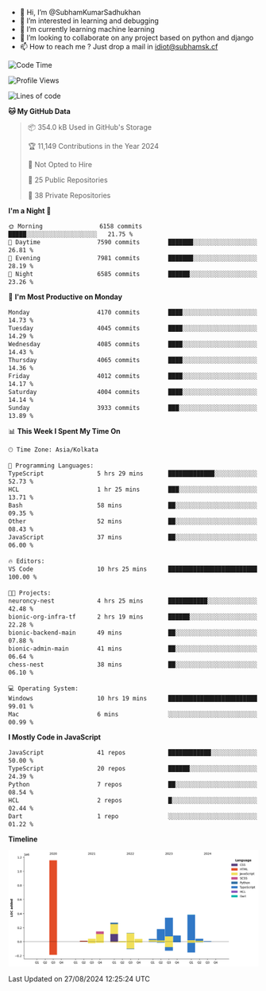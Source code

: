 - 👋 Hi, I’m @SubhamKumarSadhukhan
- 👀 I’m interested in learning and debugging
- 🌱 I’m currently learning machine learning
- 💞️ I’m looking to collaborate on any project based on python and django
- 📫 How to reach me ?
      Just drop a mail in idiot@subhamsk.cf

<!---
SubhamKumarSadhukhan/SubhamKumarSadhukhan is a ✨ special ✨ repository because its `README.md` (this file) appears on your GitHub profile.
You can click the Preview link to take a look at your changes.
--->


<!--START_SECTION:waka-->
![Code Time](http://img.shields.io/badge/Code%20Time-2%2C429%20hrs%204%20mins-blue)

![Profile Views](http://img.shields.io/badge/Profile%20Views-1-blue)

![Lines of code](https://img.shields.io/badge/From%20Hello%20World%20I%27ve%20Written-2.9%20million%20lines%20of%20code-blue)

**🐱 My GitHub Data** 

> 📦 354.0 kB Used in GitHub's Storage 
 > 
> 🏆 11,149 Contributions in the Year 2024
 > 
> 🚫 Not Opted to Hire
 > 
> 📜 25 Public Repositories 
 > 
> 🔑 38 Private Repositories 
 > 
**I'm a Night 🦉** 

```text
🌞 Morning                6158 commits        █████░░░░░░░░░░░░░░░░░░░░   21.75 % 
🌆 Daytime                7590 commits        ███████░░░░░░░░░░░░░░░░░░   26.81 % 
🌃 Evening                7981 commits        ███████░░░░░░░░░░░░░░░░░░   28.19 % 
🌙 Night                  6585 commits        ██████░░░░░░░░░░░░░░░░░░░   23.26 % 
```
📅 **I'm Most Productive on Monday** 

```text
Monday                   4170 commits        ████░░░░░░░░░░░░░░░░░░░░░   14.73 % 
Tuesday                  4045 commits        ████░░░░░░░░░░░░░░░░░░░░░   14.29 % 
Wednesday                4085 commits        ████░░░░░░░░░░░░░░░░░░░░░   14.43 % 
Thursday                 4065 commits        ████░░░░░░░░░░░░░░░░░░░░░   14.36 % 
Friday                   4012 commits        ████░░░░░░░░░░░░░░░░░░░░░   14.17 % 
Saturday                 4004 commits        ████░░░░░░░░░░░░░░░░░░░░░   14.14 % 
Sunday                   3933 commits        ███░░░░░░░░░░░░░░░░░░░░░░   13.89 % 
```


📊 **This Week I Spent My Time On** 

```text
🕑︎ Time Zone: Asia/Kolkata

💬 Programming Languages: 
TypeScript               5 hrs 29 mins       █████████████░░░░░░░░░░░░   52.73 % 
HCL                      1 hr 25 mins        ███░░░░░░░░░░░░░░░░░░░░░░   13.71 % 
Bash                     58 mins             ██░░░░░░░░░░░░░░░░░░░░░░░   09.35 % 
Other                    52 mins             ██░░░░░░░░░░░░░░░░░░░░░░░   08.43 % 
JavaScript               37 mins             ██░░░░░░░░░░░░░░░░░░░░░░░   06.00 % 

🔥 Editors: 
VS Code                  10 hrs 25 mins      █████████████████████████   100.00 % 

🐱‍💻 Projects: 
neuroncy-nest            4 hrs 25 mins       ███████████░░░░░░░░░░░░░░   42.48 % 
bionic-org-infra-tf      2 hrs 19 mins       ██████░░░░░░░░░░░░░░░░░░░   22.28 % 
bionic-backend-main      49 mins             ██░░░░░░░░░░░░░░░░░░░░░░░   07.88 % 
bionic-admin-main        41 mins             ██░░░░░░░░░░░░░░░░░░░░░░░   06.64 % 
chess-nest               38 mins             ██░░░░░░░░░░░░░░░░░░░░░░░   06.10 % 

💻 Operating System: 
Windows                  10 hrs 19 mins      █████████████████████████   99.01 % 
Mac                      6 mins              ░░░░░░░░░░░░░░░░░░░░░░░░░   00.99 % 
```

**I Mostly Code in JavaScript** 

```text
JavaScript               41 repos            ████████████░░░░░░░░░░░░░   50.00 % 
TypeScript               20 repos            ██████░░░░░░░░░░░░░░░░░░░   24.39 % 
Python                   7 repos             ██░░░░░░░░░░░░░░░░░░░░░░░   08.54 % 
HCL                      2 repos             █░░░░░░░░░░░░░░░░░░░░░░░░   02.44 % 
Dart                     1 repo              ░░░░░░░░░░░░░░░░░░░░░░░░░   01.22 % 
```



**Timeline**

![Lines of Code chart](https://raw.githubusercontent.com/SubhamKumarSadhukhan/SubhamKumarSadhukhan/main/assets/bar_graph.png)


 Last Updated on 27/08/2024 12:25:24 UTC
<!--END_SECTION:waka-->
